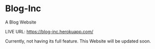 # Blog-Inc
A Blog Website

LIVE URL: https://blog-inc.herokuapp.com/


Currently, not having its full feature. This Website will be updated soon.
